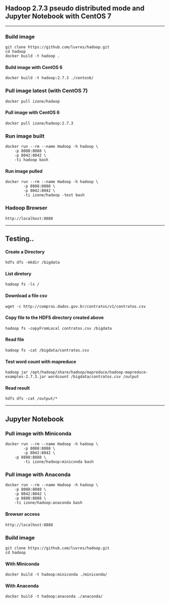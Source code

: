 ## Hadoop 2.7.3 pseudo distributed mode and Jupyter Notebook with CentOS 7
---
### Build image
```
git clone https://github.com/luvres/hadoop.git
cd hadoop
docker build -t hadoop .
```
#### Build image with CentOS 6
```
docker build -t hadoop:2.7.3 ./centos6/
```
### Pull image latest (with CentOS 7)
```
docker pull izone/hadoop
```
#### Pull image with CentOS 6
```
docker pull izone/hadoop:2.7.3
```
### Run image built
```
docker run --rm --name Hadoop -h hadoop \
	-p 8088:8088 \
	-p 8042:8042 \
	-ti hadoop bash
```
#### Run image pulled
```
docker run --rm --name Hadoop -h hadoop \
        -p 8088:8088 \
        -p 8042:8042 \
        -ti izone/hadoop -test bash
```

### Hadoop Browser
```
http://localhost:8088
```
---
## Testing..

#### Create a Directory
```
hdfs dfs -mkdir /bigdata
```

#### List diretory
```
hadoop fs -ls /
```

#### Download a file csv
```
wget -c http://compras.dados.gov.br/contratos/v1/contratos.csv
```

#### Copy file to the HDFS directory created above
```
hadoop fs -copyFromLocal contratos.csv /bigdata
```

#### Read file
```
hadoop fs -cat /bigdata/contratos.csv
```
#### Test word count with mapreduce
```
hadoop jar /opt/hadoop/share/hadoop/mapreduce/hadoop-mapreduce-examples-2.7.3.jar wordcount /bigdata/contratos.csv /output
```

#### Read result
```
hdfs dfs -cat /output/*
```
---
## Jupyter Notebook

### Pull image with Miniconda
```
docker run --rm --name Hadoop -h hadoop \
        -p 8088:8088 \
        -p 8042:8042 \
	-p 8888:8888 \
        -ti izone/hadoop:miniconda bash
```
### Pull image with Anaconda
```
docker run --rm --name Hadoop -h hadoop \
	-p 8088:8088 \
	-p 8042:8042 \
	-p 8888:8888 \
	-ti izone/hadoop:anaconda bash
```
#### Browser access
```
http://localhost:8888
```
### Build image
```
git clone https://github.com/luvres/hadoop.git
cd hadoop
```
#### With Miniconda
```
docker build -t hadoop:miniconda ./miniconda/
```
#### With Anaconda
```
docker build -t hadoop:anaconda ./anaconda/
```


